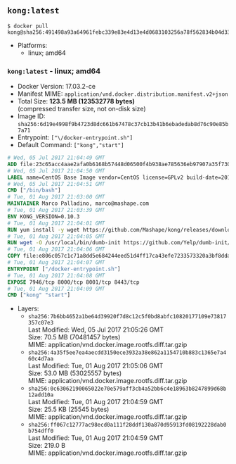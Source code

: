 ## `kong:latest`

```console
$ docker pull kong@sha256:491498a93a64961febc339e83e4d13e4d0683103256a78f562834b04d33ef2c8
```

-	Platforms:
	-	linux; amd64

### `kong:latest` - linux; amd64

-	Docker Version: 17.03.2-ce
-	Manifest MIME: `application/vnd.docker.distribution.manifest.v2+json`
-	Total Size: **123.5 MB (123532778 bytes)**  
	(compressed transfer size, not on-disk size)
-	Image ID: `sha256:6d19e4998f9b4723d8dc661b67478c37cb13b41b6ebadedab8d76c90e85b7a71`
-	Entrypoint: `["\/docker-entrypoint.sh"]`
-	Default Command: `["kong","start"]`

```dockerfile
# Wed, 05 Jul 2017 21:04:49 GMT
ADD file:23c65acc4aae2afa0b6168b57448d06500f4b938ae785636eb97907a35f730a6 in / 
# Wed, 05 Jul 2017 21:04:50 GMT
LABEL name=CentOS Base Image vendor=CentOS license=GPLv2 build-date=20170705
# Wed, 05 Jul 2017 21:04:51 GMT
CMD ["/bin/bash"]
# Tue, 01 Aug 2017 21:03:00 GMT
MAINTAINER Marco Palladino, marco@mashape.com
# Tue, 01 Aug 2017 21:03:39 GMT
ENV KONG_VERSION=0.10.3
# Tue, 01 Aug 2017 21:04:01 GMT
RUN yum install -y wget https://github.com/Mashape/kong/releases/download/$KONG_VERSION/kong-$KONG_VERSION.el7.noarch.rpm &&     yum clean all
# Tue, 01 Aug 2017 21:04:05 GMT
RUN wget -O /usr/local/bin/dumb-init https://github.com/Yelp/dumb-init/releases/download/v1.1.3/dumb-init_1.1.3_amd64 &&     chmod +x /usr/local/bin/dumb-init
# Tue, 01 Aug 2017 21:04:06 GMT
COPY file:e806c057c1c71a8dd5e684244eed51d4ff17ca43efe7233573320a3bf8dda3a4 in /docker-entrypoint.sh 
# Tue, 01 Aug 2017 21:04:07 GMT
ENTRYPOINT ["/docker-entrypoint.sh"]
# Tue, 01 Aug 2017 21:04:08 GMT
EXPOSE 7946/tcp 8000/tcp 8001/tcp 8443/tcp
# Tue, 01 Aug 2017 21:04:09 GMT
CMD ["kong" "start"]
```

-	Layers:
	-	`sha256:7b6bb4652a1be64d39920f7d8c12c5f0bd8abfc10820177109e73817357c07e3`  
		Last Modified: Wed, 05 Jul 2017 21:05:26 GMT  
		Size: 70.5 MB (70481457 bytes)  
		MIME: application/vnd.docker.image.rootfs.diff.tar.gzip
	-	`sha256:4a35f5ee7ea4aecdd3150ece3932a38e862a1154710b883c1365e7a460c4d7aa`  
		Last Modified: Tue, 01 Aug 2017 21:05:06 GMT  
		Size: 53.0 MB (53025557 bytes)  
		MIME: application/vnd.docker.image.rootfs.diff.tar.gzip
	-	`sha256:0c63062190065022e70e579aff3cb4a52bb6c4e18963b8247899d68b12add10a`  
		Last Modified: Tue, 01 Aug 2017 21:04:59 GMT  
		Size: 25.5 KB (25545 bytes)  
		MIME: application/vnd.docker.image.rootfs.diff.tar.gzip
	-	`sha256:ff067c12777ac98ecd0a111f28ddf130a870d95913fd08192228dab0b754dff0`  
		Last Modified: Tue, 01 Aug 2017 21:04:59 GMT  
		Size: 219.0 B  
		MIME: application/vnd.docker.image.rootfs.diff.tar.gzip
